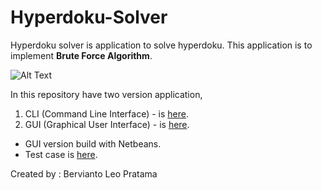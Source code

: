 # Hyperdoku-Solver

Hyperdoku solver is application to solve hyperdoku. This application is to implement **Brute Force Algorithm**.

![Alt Text](http://www.sachsentext.de/gif/hyper1.gif "Hyperdoku")

In this repository have two version application,

1. CLI (Command Line Interface) - is [here](CLI/).
2. GUI (Graphical User Interface) - is [here](GUI/).

* GUI version build with Netbeans.
* Test case is [here](test/).

Created by : Bervianto Leo Pratama
